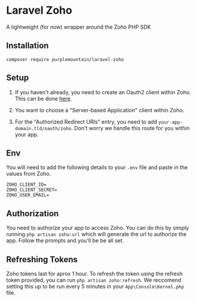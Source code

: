 # Laravel Zoho
A lightweight (for now) wrapper around the Zoho PHP SDK

## Installation

```
composer require purplemountain/laravel-zoho
```

## Setup
1. If you haven't already, you need to create an Oauth2 client within Zoho. This can be done [here](https://api-console.zoho.com/).

2. You want to choose a "Server-based Application" client within Zoho.

3. For the "Authorized Redirect URIs" entry, you need to add `your-app-domain.tld/oauth/zoho`. Don't worry we handle this route for you within your app.

## Env
You will need to add the following details to your `.env` file and paste in the values from Zoho.

```
ZOHO_CLIENT_ID=
ZOHO_CLIENT_SECRET=
ZOHO_USER_EMAIL=
```

## Authorization
You need to authorize your app to access Zoho. You can do this by simply running `php artisan zoho:url` which will generate the url to authorize the app. Follow the prompts and you'll be be all set.

## Refreshing Tokens
Zoho tokens last for aprox 1 hour. To refresh the token using the refresh token provided, you can run `php artisan zoho:refresh`. We reccomend setting this up to be run every 5 minutes in your `App\Console\Kernel.php` file.
